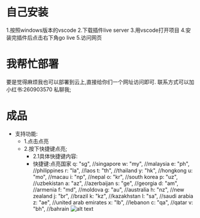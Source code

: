 # 自己安装
1.按照windows版本的vscode
2.下载插件live server
3.用vscode打开项目
4.安装完插件后点击右下角go live
5.访问网页
# 我帮忙部署
要是觉得麻烦我也可以部署到云上,直接给你们一个网址访问即可.
联系方式可以加小红书:260903570
私聊我;
# 成品
- 支持功能: 
  - 1.点击点亮
  - 2.按下快捷键点亮;
    - 2.1具体快捷键内容:
    - 快捷键:点亮国家
        q: "sg", //singapore
        w: "my", //malaysia
        e: "ph", //philippines
        r: "la", //laos
        t: "th", //thailand
        y: "hk", //hongkong
        u: "mo", //macau
        i: "np", //nepal
        o: "kr", //south korea
        p: "uz", //uzbekistan
        a: "az", //azerbaijan
        s: "ge", //georgia
        d: "am", //armenia
        f: "md", //moldova
        g: "au", //australia
        h: "nz", //new zealand
        j: "br", //brazil
        k: "kz", //kazakhstan
        l: "sa", //saudi arabia
        z: "ae", //united arab emirates
        x: "lb", //lebanon
        c: "qa", //qatar
        v: "bh", //bahrain
![alt text](image.png)